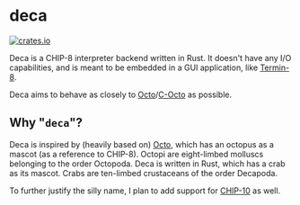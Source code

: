 deca
====
[![crates.io](https://img.shields.io/crates/v/deca.svg)](https://crates.io/crates/deca)

Deca is a CHIP-8 interpreter backend written in Rust. It doesn't have any I/O capabilities, and is meant to be embedded in a GUI application, like [Termin-8](https://crates.io/crates/termin-8).

Deca aims to behave as closely to [Octo](https://github.com/JohnEarnest/Octo)/[C-Octo](https://github.com/JohnEarnest/c-octo) as possible.

Why "`deca`"?
-------------

Deca is inspired by (heavily based on) [Octo](https://github.com/JohnEarnest/Octo), which has an octopus as a mascot (as a reference to CHIP-8). Octopi are eight-limbed molluscs belonging to the order Octopoda. Deca is written in Rust, which has a crab as its mascot. Crabs are ten-limbed crustaceans of the order Decapoda.

To further justify the silly name, I plan to add support for [CHIP-10](https://chip-8.github.io/extensions/#chip-10) as well.
